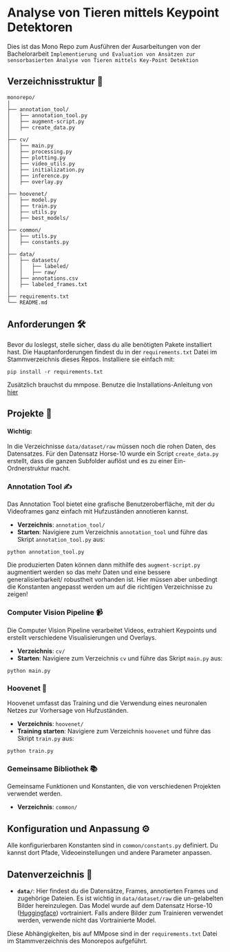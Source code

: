 # Analyse von Tieren mittels Keypoint Detektoren

Dies ist das Mono Repo zum Ausführen der Ausarbeitungen von der Bachelorarbeit `Implementierung und Evaluation von Ansätzen zur sensorbasierten Analyse von Tieren mittels Key-Point Detektion`
## Verzeichnisstruktur 📂

```
monorepo/
│
├── annotation_tool/
│   ├── annotation_tool.py
│   ├── augment-script.py
│   ├── create_data.py
│
├── cv/
│   ├── main.py
│   ├── processing.py
│   ├── plotting.py
│   ├── video_utils.py
│   ├── initialization.py
│   ├── inference.py
│   ├── overlay.py
│
├── hoovenet/
│   ├── model.py
│   ├── train.py
│   ├── utils.py
│   ├── best_models/
│
├── common/
│   ├── utils.py
│   ├── constants.py
│
├── data/
│   ├── datasets/
│   │   ├── labeled/
│   │   ├── raw/
│   ├── annotations.csv
│   ├── labeled_frames.txt
│
├── requirements.txt
└── README.md
```

## Anforderungen 🛠️

Bevor du loslegst, stelle sicher, dass du alle benötigten Pakete installiert hast. Die Hauptanforderungen findest du in der `requirements.txt` Datei im Stammverzeichnis dieses Repos. Installiere sie einfach mit:

```
pip install -r requirements.txt
```

Zusätzlich brauchst du mmpose. Benutze die Installations-Anleitung von [hier](https://mmpose.readthedocs.io/en/latest/installation.html) 

## Projekte 🚀

#### Wichtig: 
In die Verzeichnisse `data/dataset/raw` müssen noch die rohen Daten, des Datensatzes. Für den Datensatz Horse-10 wurde ein Script `create_data.py` erstellt, dass die ganzen Subfolder auflöst und es zu einer Ein-Ordnerstruktur macht.


### Annotation Tool ✍️

Das Annotation Tool bietet eine grafische Benutzeroberfläche, mit der du Videoframes ganz einfach mit Hufzuständen annotieren kannst.

- **Verzeichnis**: `annotation_tool/`
- **Starten**: Navigiere zum Verzeichnis `annotation_tool` und führe das Skript `annotation_tool.py` aus:

```
python annotation_tool.py
```

Die produzierten Daten können dann mithilfe des `augment-script.py` augmentiert werden so das mehr Daten und eine bessere generalisierbarkeit/ robustheit vorhanden ist.
Hier müssen aber unbedingt die Konstanten angepasst werden um auf die richtigen Verzeichnisse zu zeigen!

### Computer Vision Pipeline 📹

Die Computer Vision Pipeline verarbeitet Videos, extrahiert Keypoints und erstellt verschiedene Visualisierungen und Overlays.

- **Verzeichnis**: `cv/`
- **Starten**: Navigiere zum Verzeichnis `cv` und führe das Skript `main.py` aus:

```
python main.py
```

### Hoovenet 🧠

Hoovenet umfasst das Training und die Verwendung eines neuronalen Netzes zur Vorhersage von Hufzuständen.

- **Verzeichnis**: `hoovenet/`
- **Training starten**: Navigiere zum Verzeichnis `hoovenet` und führe das Skript `train.py` aus:

```
python train.py
```

### Gemeinsame Bibliothek 📚

Gemeinsame Funktionen und Konstanten, die von verschiedenen Projekten verwendet werden.

- **Verzeichnis**: `common/`

## Konfiguration und Anpassung ⚙️

Alle konfigurierbaren Konstanten sind in `common/constants.py` definiert. Du kannst dort Pfade, Videoeinstellungen und andere Parameter anpassen.

## Datenverzeichnis 📁

- **`data/`**: Hier findest du die Datensätze, Frames, annotierten Frames und zugehörige Dateien. Es ist wichtig in `data/dataset/raw` die un-gelabelten Bilder hereinzulegen. Das Model wurde auf dem Datensatz Horse-10 ([Huggingface](https://huggingface.co/datasets/mwmathis/Horse-30)) vortrainiert. Falls andere Bilder zum Trainieren verwendet werden, verwende nicht das Vortrainierte Model.


Diese Abhängigkeiten, bis auf MMpose sind in der `requirements.txt` Datei im Stammverzeichnis des Monorepos aufgeführt.